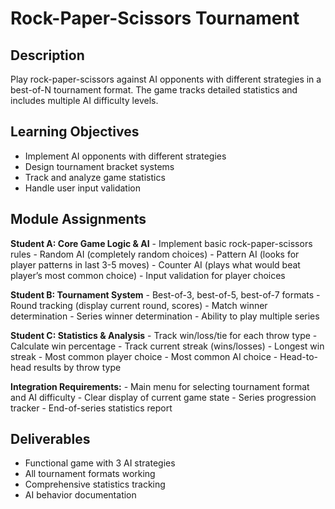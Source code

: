 # Rock-Paper-Scissors Tournament
## Description
Play rock-paper-scissors against AI opponents with different strategies in a best-of-N tournament format. The game
tracks detailed statistics and includes multiple AI difficulty levels.

## Learning Objectives
- Implement AI opponents with different strategies
- Design tournament bracket systems
- Track and analyze game statistics
- Handle user input validation

## Module Assignments
**Student A: Core Game Logic & AI** - Implement basic rock-paper-scissors rules - Random AI (completely random
choices) - Pattern AI (looks for player patterns in last 3-5 moves) - Counter AI (plays what would beat player’s most
common choice) - Input validation for player choices

**Student B: Tournament System** - Best-of-3, best-of-5, best-of-7 formats - Round tracking (display current round,
scores) - Match winner determination - Series winner determination - Ability to play multiple series

**Student C: Statistics & Analysis** - Track win/loss/tie for each throw type - Calculate win percentage - Track current
streak (wins/losses) - Longest win streak - Most common player choice - Most common AI choice - Head-to-head results
by throw type

**Integration Requirements:** - Main menu for selecting tournament format and AI difficulty - Clear display of current
game state - Series progression tracker - End-of-series statistics report

## Deliverables
- Functional game with 3 AI strategies
- All tournament formats working
- Comprehensive statistics tracking
- AI behavior documentation